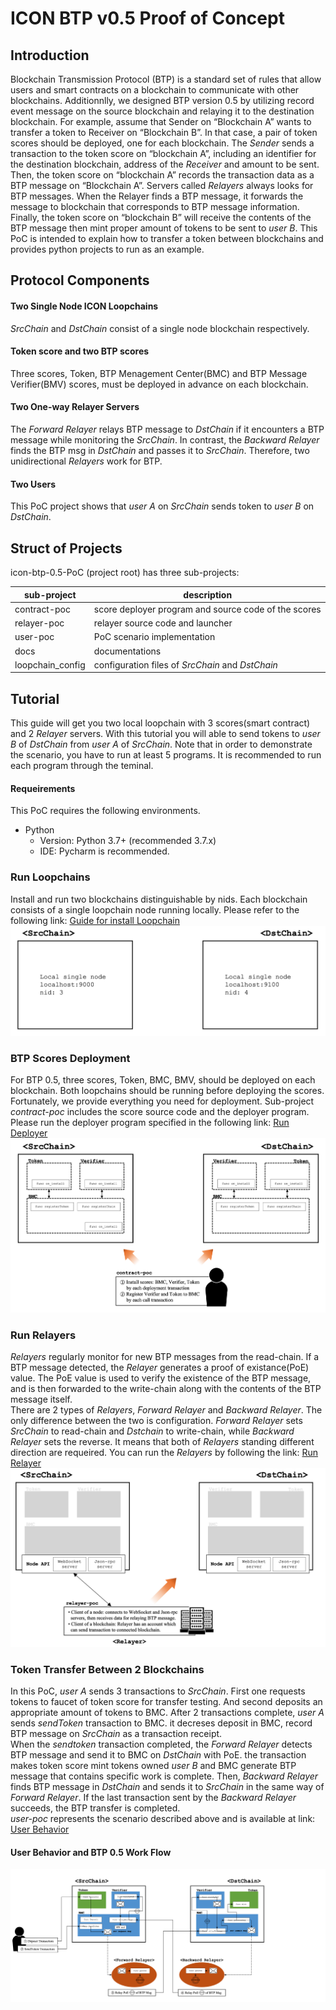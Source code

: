 # ICON BTP v0.5 Proof of Concept

## Introduction
Blockchain Transmission Protocol (BTP) is a standard set of rules that allow users and smart contracts on a blockchain to communicate with other blockchains. Additionnlly, we designed BTP version 0.5 by utilizing record event message on the source blockchain and relaying it to the destination blockchain. For example, assume that Sender on “Blockchain A” wants to transfer a token to Receiver on “Blockchain B”. In that case, a pair of token scores should be deployed, one for each blockchain. The *Sender* sends a transaction to the token score on “blockchain A”, including an identifier for the destination blockchain, address of the *Receiver* and amount to be sent. Then, the token score on “blockchain A” records the transaction data as a BTP message on “Blockchain A”. Servers called *Relayers* always looks for BTP messages. When the Relayer finds a BTP message, it forwards the message to blockchain that corresponds to BTP message information. Finally, the token score on “blockchain B” will receive the contents of the BTP message then mint proper amount of tokens to be sent to *user B*. This PoC is intended to explain how to transfer a token between blockchains and provides python projects to run as an example.  


## Protocol Components
#### Two Single Node ICON Loopchains
*SrcChain* and *DstChain* consist of a single node blockchain respectively.
#### Token score and two BTP scores
Three scores, Token, BTP Menagement Center(BMC) and BTP Message Verifier(BMV) scores, must be deployed in advance on each blockchain.
#### Two One-way Relayer Servers
The *Forward Relayer* relays BTP message to *DstChain* if it encounters a BTP message while monitoring the *SrcChain*. In contrast, the *Backward Relayer* finds the BTP msg in *DstChain* and passes it to *SrcChain*. Therefore, two unidirectional *Relayers* work for BTP.
#### Two Users
This PoC project shows that *user A* on *SrcChain* sends token to *user B* on *DstChain*.
## Struct of Projects
icon-btp-0.5-PoC (project root) has three sub-projects:

sub-project|description
-----------|-----------
contract-poc|score deployer program and source code of the scores
relayer-poc|relayer source code and launcher
user-poc|PoC scenario implementation
docs|documentations
loopchain_config|configuration files of *SrcChain* and *DstChain*

## Tutorial
This guide will get you two local loopchain with 3 scores(smart contract) and 2 *Relayer* servers. With this tutorial you will able to send tokens to *user B* of *DstChain* from *user A* of *SrcChain*. Note that in order to demonstrate the scenario, you have to run at least 5 programs. It is recommended to run each program through the teminal.
#### Requeirements  
This PoC requires the following environments.
- Python
	- Version: Python 3.7+ (recommended 3.7.x)
	- IDE: Pycharm is recommended.

### Run Loopchains
Install and run two blockchains distinguishable by nids. Each blockchain consists of a single loopchain node running locally. Please refer to the following link: [Guide for install Loopchain](loopchain_config/loopchain_setting.md)
![loopchains](docs/images/run_node.png)

### BTP Scores Deployment
For BTP 0.5, three scores, Token, BMC, BMV, should be deployed on each blockchain. Both loopchains should be running before deploying the scores. Fortunately, we provide everything you need for deployment. Sub-project *contract-poc* includes the score source code and the deployer program. Please run the deployer program specified in the following link: [Run Deployer](contract-poc/README.md)
![Deployment](docs/images/contract-poc.png)

### Run Relayers
*Relayers* regularly monitor for new BTP messages from the read-chain. If a BTP message detected, the *Relayer* generates a proof of existance(PoE) value. The PoE value is used to verify the existence of the BTP message, and is then forwarded to the write-chain along with the contents of the BTP message itself.  
There are 2 types of *Relayers*, *Forward Relayer* and *Backward Relayer*. The only difference between the two is configuration. *Forward Relayer* sets *SrcChain* to read-chain and *Dstchain* to write-chain, while *Backward Relayer* sets the reverse. It means that both of *Relayers* standing different direction are requeired. You can run the *Relayers* by following the link: [Run Relayer](relayer-poc/README.md)
![relayers](docs/images/relayer_poc.png)

### Token Transfer Between 2 Blockchains
In this PoC, *user A* sends 3 transactions to *SrcChain*. First one requests tokens to faucet of token score for transfer testing. And second deposits an appropriate amount of tokens to BMC. After 2 transactions complete, *user A* sends *sendToken* transaction to BMC. it decreses deposit in BMC, record BTP message on *SrcChain* as a transaction receipt.  
When the *sendtoken* transaction completed, the *Forward Relayer* detects BTP message and send it to BMC on *DstChain* with PoE. the transaction makes token score mint tokens owned *user B* and BMC generate BTP message that contains specific work is complete. Then, *Backward Relayer* finds BTP message in *DstChain* and sends it to *SrcChain* in the same way of *Forward Relayer*. If the last transaction sent by the *Backward Relayer* succeeds, the BTP transfer is completed.  
*user-poc* represents the scenario described above and is available at link: [User Behavior](user-poc/README.md)  
#### User Behavior and BTP 0.5 Work Flow
![user's behavior](docs/images/btp_overview.png)




